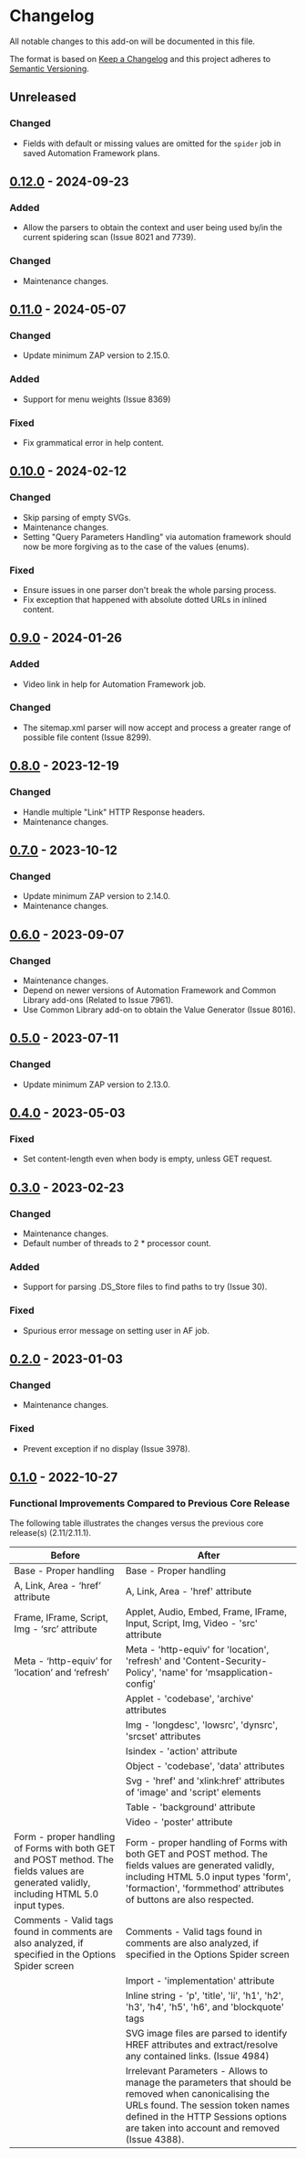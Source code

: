 # Changelog
All notable changes to this add-on will be documented in this file.

The format is based on [Keep a Changelog](https://keepachangelog.com/en/1.0.0/) 
and this project adheres to [Semantic Versioning](https://semver.org/spec/v2.0.0.html).

## Unreleased
### Changed
- Fields with default or missing values are omitted for the `spider` job in saved Automation Framework plans.

## [0.12.0] - 2024-09-23
### Added
- Allow the parsers to obtain the context and user being used by/in the current spidering scan (Issue 8021 and 7739).

### Changed
- Maintenance changes.

## [0.11.0] - 2024-05-07
### Changed
- Update minimum ZAP version to 2.15.0.

### Added
- Support for menu weights (Issue 8369)
### Fixed
- Fix grammatical error in help content.

## [0.10.0] - 2024-02-12
### Changed
- Skip parsing of empty SVGs.
- Maintenance changes.
- Setting "Query Parameters Handling" via automation framework should now be more forgiving as to the case of the values (enums).

### Fixed
- Ensure issues in one parser don't break the whole parsing process.
- Fix exception that happened with absolute dotted URLs in inlined content.

## [0.9.0] - 2024-01-26
### Added
- Video link in help for Automation Framework job.

### Changed
- The sitemap.xml parser will now accept and process a greater range of possible file content (Issue 8299).

## [0.8.0] - 2023-12-19
### Changed
- Handle multiple "Link" HTTP Response headers.
- Maintenance changes.

## [0.7.0] - 2023-10-12
### Changed
- Update minimum ZAP version to 2.14.0.
- Maintenance changes.

## [0.6.0] - 2023-09-07
### Changed
- Maintenance changes.
- Depend on newer versions of Automation Framework and Common Library add-ons (Related to Issue 7961).
- Use Common Library add-on to obtain the Value Generator (Issue 8016).

## [0.5.0] - 2023-07-11
### Changed
- Update minimum ZAP version to 2.13.0.

## [0.4.0] - 2023-05-03
### Fixed
- Set content-length even when body is empty, unless GET request.

## [0.3.0] - 2023-02-23
### Changed
- Maintenance changes.
- Default number of threads to 2 * processor count.

### Added
- Support for parsing .DS_Store files to find paths to try (Issue 30).

### Fixed
- Spurious error message on setting user in AF job.

## [0.2.0] - 2023-01-03
### Changed
- Maintenance changes.

### Fixed
- Prevent exception if no display (Issue 3978).

## [0.1.0] - 2022-10-27

### Functional Improvements Compared to Previous Core Release

The following table illustrates the changes versus the previous core release(s) (2.11/2.11.1).

| Before                                                                                                                                  | After                                                                                                                                                                                                               |
|-----------------------------------------------------------------------------------------------------------------------------------------|---------------------------------------------------------------------------------------------------------------------------------------------------------------------------------------------------------------------|
| Base - Proper handling                                                                                                                  | Base - Proper handling                                                                                                                                                                                              |
| A, Link, Area - ‘href’ attribute                                                                                                        | A, Link, Area - 'href' attribute                                                                                                                                                                                    |
| Frame, IFrame, Script, Img - ‘src’ attribute                                                                                            | Applet, Audio, Embed, Frame, IFrame, Input, Script, Img, Video - 'src' attribute                                                                                                                                    |
| Meta - ‘http-equiv’ for ’location’ and ‘refresh’                                                                                        | Meta - 'http-equiv' for 'location', 'refresh' and 'Content-Security-Policy', 'name' for 'msapplication-config'                                                                                                      |
|                                                                                                                                         | Applet - 'codebase', 'archive' attributes                                                                                                                                                                           |
|                                                                                                                                         | Img - 'longdesc', 'lowsrc', 'dynsrc', 'srcset' attributes                                                                                                                                                           |
|                                                                                                                                         | Isindex - 'action' attribute                                                                                                                                                                                        |
|                                                                                                                                         | Object - 'codebase', 'data' attributes                                                                                                                                                                              |
|                                                                                                                                         | Svg - 'href' and 'xlink:href' attributes of 'image' and 'script' elements                                                                                                                                           |
|                                                                                                                                         | Table - 'background' attribute                                                                                                                                                                                      |
|                                                                                                                                         | Video - 'poster' attribute                                                                                                                                                                                          |
| Form - proper handling of Forms with both GET and POST method. The fields values are generated validly, including HTML 5.0 input types. | Form - proper handling of Forms with both GET and POST method. The fields values are generated validly, including HTML 5.0 input types 'form', 'formaction', 'formmethod' attributes of buttons are also respected. |
| Comments - Valid tags found in comments are also analyzed, if specified in the Options Spider screen                                    | Comments - Valid tags found in comments are also analyzed, if specified in the Options Spider screen                                                                                                                |
|                                                                                                                                         | Import - 'implementation' attribute                                                                                                                                                                                 |
|                                                                                                                                         | Inline string - 'p', 'title', 'li', 'h1', 'h2', 'h3', 'h4', 'h5', 'h6', and 'blockquote' tags                                                                                                                       |
|                                                                                                                                         | SVG image files are parsed to identify HREF attributes and extract/resolve any contained links. (Issue 4984)                                                                                                        |
|                                                                                                                                         | Irrelevant Parameters - Allows to manage the parameters that should be removed when canonicalising the URLs found. The session token names defined in the HTTP Sessions options are taken into account and removed (Issue 4388). |

[0.12.0]: https://github.com/zaproxy/zap-extensions/releases/spider-v0.12.0
[0.11.0]: https://github.com/zaproxy/zap-extensions/releases/spider-v0.11.0
[0.10.0]: https://github.com/zaproxy/zap-extensions/releases/spider-v0.10.0
[0.9.0]: https://github.com/zaproxy/zap-extensions/releases/spider-v0.9.0
[0.8.0]: https://github.com/zaproxy/zap-extensions/releases/spider-v0.8.0
[0.7.0]: https://github.com/zaproxy/zap-extensions/releases/spider-v0.7.0
[0.6.0]: https://github.com/zaproxy/zap-extensions/releases/spider-v0.6.0
[0.5.0]: https://github.com/zaproxy/zap-extensions/releases/spider-v0.5.0
[0.4.0]: https://github.com/zaproxy/zap-extensions/releases/spider-v0.4.0
[0.3.0]: https://github.com/zaproxy/zap-extensions/releases/spider-v0.3.0
[0.2.0]: https://github.com/zaproxy/zap-extensions/releases/spider-v0.2.0
[0.1.0]: https://github.com/zaproxy/zap-extensions/releases/spider-v0.1.0

